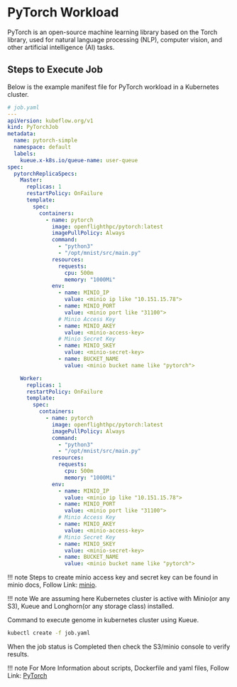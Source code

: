 # PyTorch Workload
PyTorch is an open-source machine learning library based on the Torch library, used for natural language processing (NLP), computer vision, and other artificial intelligence (AI) tasks.


## Steps to Execute Job
Below is the example manifest file for PyTorch workload in a Kubernetes cluster.
```yaml
# job.yaml
---
apiVersion: kubeflow.org/v1
kind: PyTorchJob
metadata:
  name: pytorch-simple
  namespace: default
  labels:
    kueue.x-k8s.io/queue-name: user-queue
spec:
  pytorchReplicaSpecs:
    Master:
      replicas: 1
      restartPolicy: OnFailure
      template:
        spec:
          containers:
            - name: pytorch
              image: openflighthpc/pytorch:latest
              imagePullPolicy: Always
              command:
                - "python3"
                - "/opt/mnist/src/main.py"
              resources:
                requests:
                  cpu: 500m
                  memory: "1000Mi"
              env:
                - name: MINIO_IP
                  value: <minio ip like "10.151.15.78">
                - name: MINIO_PORT
                  value: <minio port like "31100">
                # Minio Access Key   
                - name: MINIO_AKEY
                  value: <minio-access-key>
                # Minio Secret Key   
                - name: MINIO_SKEY
                  value: <minio-secret-key>
                - name: BUCKET_NAME
                  value: <minio bucket name like "pytorch">

    Worker:
      replicas: 1
      restartPolicy: OnFailure
      template:
        spec:
          containers:
            - name: pytorch
              image: openflighthpc/pytorch:latest
              imagePullPolicy: Always
              command:
                - "python3"
                - "/opt/mnist/src/main.py"
              resources:
                requests:
                  cpu: 500m
                  memory: "1000Mi"
              env:
                - name: MINIO_IP
                  value: <minio ip like "10.151.15.78">
                - name: MINIO_PORT
                  value: <minio port like "31100">
                # Minio Access Key   
                - name: MINIO_AKEY
                  value: <minio-access-key>
                # Minio Secret Key   
                - name: MINIO_SKEY
                  value: <minio-secret-key>
                - name: BUCKET_NAME
                  value: <minio bucket name like "pytorch">

```

!!! note
    Steps to create minio access key and secret key can be found in minio docs, Follow Link: [minio](./minio.md#create-access-key-and-secret-key).

!!! note
    We are assuming here Kubernetes cluster is active with Minio(or any S3), Kueue and Longhorn(or any storage class) installed.

Command to execute genome in kubernetes cluster using Kueue.

```bash
kubectl create -f job.yaml
```

When the job status is Completed then check the S3/minio console to verify results.

!!! note
    For More Information about scripts, Dockerfile and yaml files, Follow Link: [PyTorch](https://github.com/openflighthpc/hpc-on-k8s/tree/main/workloads/pytorch)